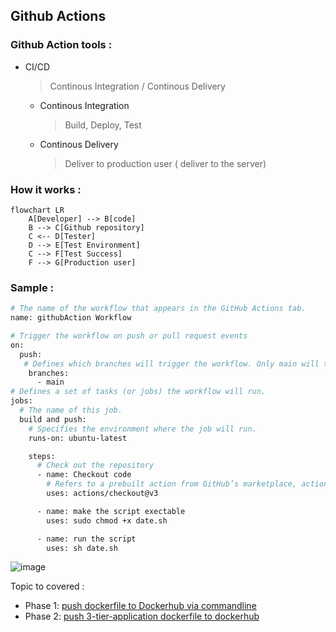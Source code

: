 ## Github Actions
### Github Action tools : 
* CI/CD
   > Continous Integration / Continous Delivery
     * Continous Integration
        > Build, Deploy, Test
    * Continous Delivery
       > Deliver to production user ( deliver to the server)
### How it works :

```mermaid
flowchart LR
    A[Developer] --> B[code]
    B --> C[Github repository]
    C <-- D[Tester]
    D --> E[Test Environment]
    C --> F[Test Success]
    F --> G[Production user]
```

### Sample :
```bash
# The name of the workflow that appears in the GitHub Actions tab.
name: githubAction Workflow 

# Trigger the workflow on push or pull request events
on:
  push:
   # Defines which branches will trigger the workflow. Only main will trigger it.
    branches:
      - main
# Defines a set of tasks (or jobs) the workflow will run.
jobs:
  # The name of this job.
  build and push:
    # Specifies the environment where the job will run.
    runs-on: ubuntu-latest

    steps:
      # Check out the repository
      - name: Checkout code
        # Refers to a prebuilt action from GitHub’s marketplace, actions/checkout@v3, which checks out the repository so the workflow can access the code.
        uses: actions/checkout@v3

      - name: make the script exectable
        uses: sudo chmod +x date.sh

      - name: run the script
        uses: sh date.sh
```

![image](https://github.com/user-attachments/assets/dd28055c-6328-464d-be43-9669906adc8a)

Topic to covered :
* Phase 1: [push dockerfile to Dockerhub via commandline](https://github.com/Sruthi-22012002/DevOps-Azure/blob/main/githubActions/push%20docker%20image%20to%20dockerhub.md)
* Phase 2: [push 3-tier-application dockerfile to dockerhub](https://github.com/Sruthi-22012002/DevOps-Azure/blob/main/githubActions/Push%203-tier-application%20dockerfile%20to%20dockerhub.md)





      
